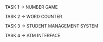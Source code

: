 TASK 1 
-> NUMBER GAME

TASK 2 
-> WORD COUNTER

TASK 3 
-> STUDENT MANAGEMENT SYSTEM

TASK 4 
-> ATM INTERFACE

